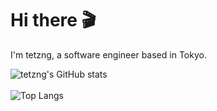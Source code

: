 # Hi there 🎬

I'm tetzng, a software engineer based in Tokyo.

<picture>
  <source media="(prefers-color-scheme: dark)" srcset="https://github-readme-stats.vercel.app/api?username=tetzng&show_icons=true&count_private=true&theme=tokyonight">
  <img alt="tetzng's GitHub stats" src="https://github-readme-stats.vercel.app/api?username=tetzng&show_icons=true&count_private=true">
</picture>

<br/>
<br/>

<picture>
  <source media="(prefers-color-scheme: dark)" srcset="https://github-readme-stats.vercel.app/api/top-langs/?username=tetzng&hide=html%2ccss&theme=tokyonight">
  <img alt="Top Langs" src="https://github-readme-stats.vercel.app/api/top-langs/?username=tetzng&hide=html%2ccss">
</picture>
